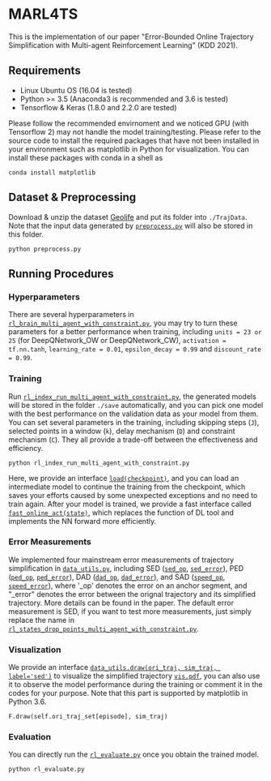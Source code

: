 # MARL4TS

This is the implementation of our paper "Error-Bounded Online Trajectory Simplification with Multi-agent Reinforcement Learning" (KDD 2021).

## Requirements

* Linux Ubuntu OS (16.04 is tested)
* Python >= 3.5 (Anaconda3 is recommended and 3.6 is tested)
* Tensorflow & Keras (1.8.0 and 2.2.0 are tested)

Please follow the recommended envirnoment and we noticed GPU (with Tensorflow 2) may not handle the model training/testing. Please refer to the source code to install the required packages that have not been installed in your environment such as matplotlib in Python for visualization. You can install these packages with conda in a shell as

```
conda install matplotlib
```

## Dataset & Preprocessing

Download & unzip the dataset [Geolife](http://research.microsoft.com/en-us/downloads/b16d359d-d164-469e-9fd4-daa38f2b2e13/) and put its folder into `./TrajData`. Note that the input data generated by [`preprocess.py`](preprocess.py) will also be stored in this folder.

```
python preprocess.py
```

## Running Procedures

### Hyperparameters
There are several hyperparameters in [`rl_brain_multi_agent_with_constraint.py`](./rl_brain_multi_agent_with_constraint.py), you may try to turn these parameters for a better performance when training, 
including `units = 23 or 25` (for DeepQNetwork_OW or DeepQNetwork_CW), `activation = tf.nn.tanh`, `learning_rate = 0.01`, `epsilon_decay = 0.99` and `discount_rate = 0.99`.

### Training

Run [`rl_index_run_multi_agent_with_constraint.py`](./rl_index_run_multi_agent_with_constraint.py), the generated models will be stored in the folder `./save` automatically, and you can pick one model with the best performance on the validation data as your model from them.
You can set several parameters in the training, including skipping steps (`J`), selected points in a window (`k`), delay mechanism (`D`) and constraint mechanism (`C`). They all provide a trade-off between the effectiveness and efficiency.

```
python rl_index_run_multi_agent_with_constraint.py
```
Here, we provide an interface [`load(checkpoint)`](./rl_brain_multi_agent_with_constraint.py), and you can load an intermediate model to continue the training from the checkpoint, which saves your efforts caused by some unexpected exceptions and no need to train again.
After your model is trained, we provide a fast interface called [`fast_online_act(state)`](./rl_brain_multi_agent_with_constraint.py), which replaces the function of DL tool and implements the NN forward more efficiently.

### Error Measurements
We implemented four mainstream error measurements of trajectory simplification in [`data_utils.py`](./data_utils.py), including SED ([`sed_op`](./data_utils.py), [`sed_error`](./data_utils.py)), PED ([`ped_op`](./data_utils.py), [`ped_error`](./data_utils.py)), DAD ([`dad_op`](./data_utils.py), [`dad_error`](./data_utils.py)), and SAD ([`speed_op`](./data_utils.py), [`speed_error`](./data_utils.py)), where '_op' denotes the error on an anchor segment, and "_error" denotes the error between the orignal trajectory and its simplified trajectory. More details can be found in the paper. The default error measurement is SED, if you want to test more measurements, just simply replace the name in [`rl_states_drop_points_multi_agent_with_constraint.py`](./rl_states_drop_points_multi_agent_with_constraint.py).

### Visualization

We provide an interface [`data_utils.draw(ori_traj, sim_traj, label='sed')`](./data_utils.py) to visualize the simplified trajectory [`vis.pdf`](./vis_marlts_geolife_sed.pdf), you can also use it to observe the model performance during the training or comment it in the codes for your purpose. Note that this part is supported by matplotlib in Python 3.6.
```
F.draw(self.ori_traj_set[episode], sim_traj)
```

### Evaluation

You can directly run the [`rl_evaluate.py`](./rl_evaluate.py) once you obtain the trained model.

```
python rl_evaluate.py
```
